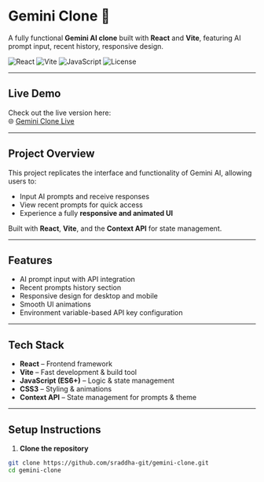 # Gemini Clone 🚀

A fully functional **Gemini AI clone** built with **React** and **Vite**, featuring AI prompt input, recent history, responsive design.

![React](https://img.shields.io/badge/React-18-blue?style=flat-square)
![Vite](https://img.shields.io/badge/Vite-3.2-green?style=flat-square)
![JavaScript](https://img.shields.io/badge/JavaScript-ES6-yellow?style=flat-square)
![License](https://img.shields.io/badge/License-MIT-lightgrey?style=flat-square)

---

## Live Demo
Check out the live version here:  
🌐 [Gemini Clone Live](https://gemini-clone-nk4lr1l9s-sraddhas-projects.vercel.app)

---

## Project Overview
This project replicates the interface and functionality of Gemini AI, allowing users to:  
- Input AI prompts and receive responses  
- View recent prompts for quick access  
- Experience a fully **responsive and animated UI**

Built with **React**, **Vite**, and the **Context API** for state management.

---

## Features
- AI prompt input with API integration  
- Recent prompts history section  
- Responsive design for desktop and mobile  
- Smooth UI animations  
- Environment variable-based API key configuration  

---

## Tech Stack
- **React** – Frontend framework  
- **Vite** – Fast development & build tool  
- **JavaScript (ES6+)** – Logic & state management  
- **CSS3** – Styling & animations  
- **Context API** – State management for prompts & theme  

---

## Setup Instructions
1. **Clone the repository**
```bash
git clone https://github.com/sraddha-git/gemini-clone.git
cd gemini-clone
